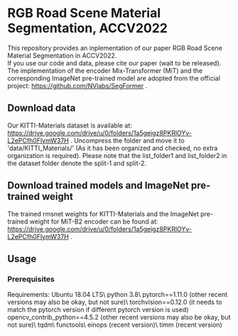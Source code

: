 # RGB Road Scene Material Segmentation, ACCV2022
This repository provides an inplementation of our paper RGB Road Scene Material Segmentation in ACCV2022.  
If you use our code and data, please cite our paper (wait to be released).
The implementation of the encoder Mix-Transformer (MiT) and the corresponding ImageNet pre-trained model are adopted from the official project: https://github.com/NVlabs/SegFormer .

## Download data
Our KITTI-Materials dataset is available at: https://drive.google.com/drive/u/0/folders/1a5geigz8PKRlOYv-L2ePCfh0FlymW37H .
Uncompress the folder and move it to 'data/KITTI_Materials/'
(As it has been organized and checked, no extra organization is required).
Please note that the list_folder1 and list_folder2 in the dataset folder denote the split-1 and split-2.

## Download trained models and ImageNet pre-trained weight
The trained rmsnet weights for KITTI-Materials and the ImageNet pre-trained weight for MiT-B2 encoder can be found at: https://drive.google.com/drive/u/0/folders/1a5geigz8PKRlOYv-L2ePCfh0FlymW37H . 

## Usage
### Prerequisites

Requirements:
Ubuntu 18.04 LTS\\
python 3.8\\
pytorch==1.11.0 (other recent versions may also be okay, but not sure)\\
torchvision==0.12.0 (it needs to match the pytorch version if different pytorch version is used)
opencv_contrib_python==4.5.2 (other recent versions may also be okay, but not sure)\\
tqdm\\
functools\\
einops (recent version)\\
timm (recent version)
